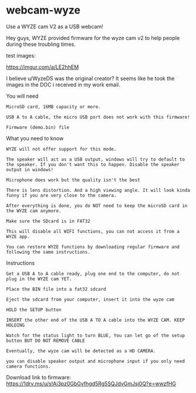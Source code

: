 # webcam-wyze

Use a WYZE cam V2 as a USB webcam!

Hey guys, WYZE provided firmware for the wyze cam v2 to help people during these troubling times.

test images:

https://imgur.com/a/LE2hhEM

I believe u/WyzeDS was the original creator? It seems like he took the images in the DOC i received in my work email.

You will need

    MicroSD card, 16MB capacity or more.

    USB A to A cable, the micro USB port does not work with this firmware!

    Firmware (demo.bin) file

What you need to know

    WYZE will not offer support for this mode.

    The speaker will act as a USB output, windows will try to default to the speaker. If you don't want this to happen. Disable the speaker output in windows!

    Microphone does work but the quality isn't the best

    There is lens distortion. And a high viewing angle. It will look kinda funny if you are very close to the camera.

    After everything is done, you do NOT need to keep the microSD card in the WYZE cam anymore.

    Make sure the SDcard is in FAT32

    This will disable all WIFI functions, you can not access it from a WYZE app.

    You can restore WYZE functions by downloading regular firmware and following the same instructions.

Instructions

    Get a USB A to A cable ready, plug one end to the computer, do not plug in the WYZE cam YET.

    Place the BIN file into a fat32 sdcard

    Eject the sdcard from your computer, insert it into the wyze cam

    HOLD the SETUP button

    INSERT the other end of the USB A TO A cable into the WYZE CAM. KEEP HOLDING

    Watch for the status light to turn BLUE, You can let go of the setup button BUT DO NOT REMOVE CABLE

    Eventually, the wyze cam will be detected as a HD CAMERA.

    you can disable speaker output and microphone input if you only need camera functions.

Download link to firmware: https://1drv.ms/u/s!Ai3pz0GbGvfhgd5Rg5SQJdvGmJsj0Q?e=wwzfHG
